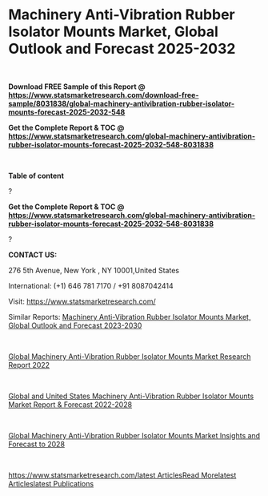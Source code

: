 <h1>Machinery Anti-Vibration Rubber Isolator Mounts Market, Global Outlook and Forecast 2025-2032</h1><br/><p><strong>Download FREE Sample of this Report @ <a href="https://www.statsmarketresearch.com/download-free-sample/8031838/global-machinery-antivibration-rubber-isolator-mounts-forecast-2025-2032-548">https://www.statsmarketresearch.com/download-free-sample/8031838/global-machinery-antivibration-rubber-isolator-mounts-forecast-2025-2032-548</a></strong></p>
 
 
 
 <div><b>Get the Complete Report & TOC @ <a href="https://www.statsmarketresearch.com/global-machinery-antivibration-rubber-isolator-mounts-forecast-2025-2032-548-8031838">https://www.statsmarketresearch.com/global-machinery-antivibration-rubber-isolator-mounts-forecast-2025-2032-548-8031838</a></b></div>
 
 
 
 <p><br />
 
 <b>Table of content</b></p>
 
 
 
 <p>? </p>
 
 
 
 <div><b>Get the Complete Report & TOC @ <a href="https://www.statsmarketresearch.com/global-machinery-antivibration-rubber-isolator-mounts-forecast-2025-2032-548-8031838">https://www.statsmarketresearch.com/global-machinery-antivibration-rubber-isolator-mounts-forecast-2025-2032-548-8031838</a></b></div>
 
 
 
 <p>? </p>
 
 
 
 <p><b>CONTACT US:</b><br />
 
 276 5th Avenue, New York , NY 10001,United States<br />
 
 International: (+1) 646 781 7170 / +91 8087042414<br />
 
 Visit: <a href="https://www.statsmarketresearch.com/">https://www.statsmarketresearch.com/</a><br />
 
 Similar Reports: <a href="https://www.statsmarketresearch.com/global-machinery-antivibration-rubber-isolator-mounts-forecast-2025-2032-548-8031838">Machinery Anti-Vibration Rubber Isolator Mounts Market, Global Outlook and Forecast 2023-2030</a><br />
 
 <br />
 
 <a href="https://www.statsmarketresearch.com/global-machinery-antivibration-rubber-isolator-mounts-forecast-2025-2032-548-8031838">Global Machinery Anti-Vibration Rubber Isolator Mounts Market Research Report 2022</a><br />
 
 <br />
 
 <a href="https://www.statsmarketresearch.com/global-machinery-antivibration-rubber-isolator-mounts-forecast-2025-2032-548-8031838">Global and United States Machinery Anti-Vibration Rubber Isolator Mounts Market Report & Forecast 2022-2028</a><br />
 
 <br />
 
 <a href="https://www.statsmarketresearch.com/global-machinery-antivibration-rubber-isolator-mounts-forecast-2025-2032-548-8031838">Global Machinery Anti-Vibration Rubber Isolator Mounts Market Insights and Forecast to 2028</a><br />
 
 <br />
 
 <a href="https://gyeongbokgung.com">https://www.statsmarketresearch.com/</a><a href="https://hallyeomaritime.com">latest Articles</a><a href="https://jingwansa.com">Read More</a><a href="https://nguoiviet.jp/">latest Articles</a><a href="https://www.intelmarketresearch.com/">latest Publications</a></p>